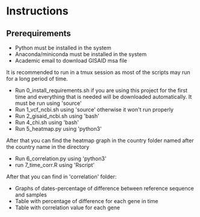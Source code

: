 Instructions
======

Prerequirements
----------------

* Python must be installed in the system
* Anaconda/miniconda must be installed in the system
* Academic email to download GISAID msa file

It is recommended to run in a tmux session as most of the scripts may run for a long period of time.

* Run 0_install_requirements.sh if you are using this project for the first time and everything that is needed will be downloaded automatically. It must be run using 'source'
* Run 1_vcf_ncbi.sh using 'source' otherwise it won't run properly
* Run 2_gisaid_ncbi.sh using 'bash'
* Run 4_chi.sh using 'bash'
* Run 5_heatmap.py using 'python3'

After that you can find the heatmap graph in the country folder named after the country name in the directory

* Run 6_correlation.py using 'python3'
* run 7_time_corr.R using 'Rscript'

After that you can find in 'correlation' folder:
* Graphs of dates-percentage of difference between reference sequence and samples
* Table with percentage of difference for each gene in time
* Table with correlation value for each gene
